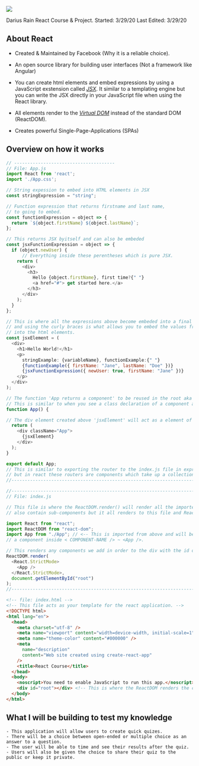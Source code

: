 <a href="https://reactjs.org"><img src="https://www.google.com/url?sa=i&url=https%3A%2F%2Fwww.tuannguyen.tech%2F2019%2F02%2Freact-16-8-captain-hook-is-here%2F&psig=AOvVaw3ySONHpa_BLuBXpI0_jt0T&ust=1585507829898000&source=images&cd=vfe&ved=0CAIQjRxqFwoTCJCv-YzrvegCFQAAAAAdAAAAABAD"></a>

<p>
Darius Rain
React Course & Project.
Started: 3/29/20
Last Edited: 3/29/20
</p>

## About React

- Created & Maintained by Facebook (Why it is a reliable choice).

- An open source library for building user interfaces (Not a framework like Angular)

- You can create html elements and embed expressions by using a JavaScript exstension called [_JSX_](https://reactjs.org/docs/introducing-jsx.html). It similar to a templating engine but you can write the JSX directly in your JavaScript file when using the React library.

- All elements render to the [_Virtual DOM_](https://reactjs.org/docs/faq-internals.html) instead of the standard DOM (ReactDOM).

- Creates powerful Single-Page-Applications (SPAs)

## Overview on how it works
```javascript
// --------------------------------------
// File: App.js
import React from 'react';
import './App.css';

// String expession to embed into HTML elements in JSX
const stringExpression = "string";

// Function expression that returns firstname and last name,
// to going to embed.
const functionExpression = object => {
  return `${object.firstName} ${object.lastName}`;
};

// This returns JSX byitself and can also be embeded
const jsxFunctionExpression = object => {
  if (object.newUser) {
      // Everything inside these perentheses which is pure JSX.
    return (
      <div>
        <h3>
          Hello {object.firstName}, first time?{" "}
          <a href="#"> get started here.</a>
        </h3>
      </div>
    );
  }
};

// This is where all the expressions above become embeded into a final div element,
// and using the curly braces is what allows you to embed the values from the expressions,
// into the html elements.
const jsxElement = (
  <div>
    <h1>Hello World!</h1>
    <p>
      stringExample: {variableName}, functionExample:{" "}
      {functionExample({ firstName: "Jane", lastName: "Doe" })}
      {jsxFunctionExpression({ newUser: true, firstName: "Jane" })}
    </p>
  </div>
);

// The function 'App returns a component' to be reused in the root aka index.js file.
// This is similar to when you see a class declaration of a component as well.
function App() {

// The div element created above 'jsxElement' will act as a element of this component
  return (
    <div className="App">
      {jsxElement}
    </div>
  );
}

export default App;
// This is similar to exporting the router to the index.js file in expressjs,
// but in react these routers are components which take up a collection of elements.
//------------------------------------------------------------------------------------

//------------------------------------------------------------------------------------
// File: index.js

// This file is where the ReactDOM.render() will render all the imported components which can
// also contain sub-components but it all renders to this file and ReactDom is only used once.

import React from "react";
import ReactDOM from "react-dom";
import App from "./App"; // <-- This is imported from above and will be used as
// a component inside < COMPONENT-NAME /> ~ <App />.

// This renders any components we add in order to the div with the id of root located in index.html
ReactDOM.render(
  <React.StrictMode>
    <App />
  </React.StrictMode>,
  document.getElementById("root")
);
//------------------------------------------------------------------------------------
```

```html
<!-- file: index.html -->
<!-- This file acts as your template for the react application. -->
<!DOCTYPE html>
<html lang="en">
  <head>
    <meta charset="utf-8" />
    <meta name="viewport" content="width=device-width, initial-scale=1" />
    <meta name="theme-color" content="#000000" />
    <meta
      name="description"
      content="Web site created using create-react-app"
    />
    <title>React Course</title>
  </head>
  <body>
    <noscript>You need to enable JavaScript to run this app.</noscript>
    <div id="root"></div> <!-- This is where the ReactDOM renders the components from the index.js file -->
  </body>
</html>
```
## What I will be building to test my knowledge
    - This application will allow users to create quick quizes.
    - There will be a choice between open-ended or multiple choice as an answer to a question.
    - The user will be able to time and see their results after the quiz.
    - Users will also be given the choice to share their quiz to the public or keep it private.

